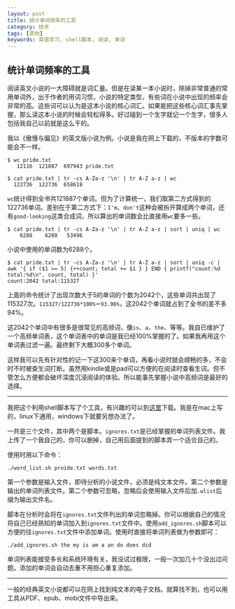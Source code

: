```yaml
---
layout: post
title: 统计单词频率的工具
category: 技术
tags: [其他]
keywords: 英语学习, shell脚本, 阅读, 单词
---
```


## 统计单词频率的工具

阅读英文小说的一大障碍就是词汇量。但是在读某一本小说时，除掉非常普通的常用单词外，出于作者的用词习惯，小说的特定类型，有些词在小说中出现的频率会非常的高。这些词可以认为是这本小说的核心词汇。如果能把这些核心词汇事先掌握，那么读这本小说的时候会轻松得多。好过碰到一个生字就记一个生字，很多人包括我自己以前就是这么干的。

我以《傲慢与偏见》的英文版小说为例。小说是我在网上下载的，不版本的字数可能会不一样。

```
$ wc pride.txt
   12116  121887  697943 pride.txt

$ cat pride.txt | tr -cs A-Za-z '\n' | tr A-Z a-z | wc
  122736  122736  658618
```

`wc`统计得到全书共121887个单词。但为了计算统一，我们取第二方式得到的122736单词。差别在于第二方式下：`I'm`、`don't`这种会被拆开算成两个单词，还有`good-looking`这类合成词，所以算出的单词数会比直接用`wc`要多一些。

```
$ cat pride.txt | tr -cs A-Za-z '\n' | tr A-Z a-z | sort | uniq | wc
    6288    6288   53496
```

小说中使用的单词数为6288个。

```
$ cat pride.txt | tr -cs A-Za-z '\n' | tr A-Z a-z | sort | uniq -c | awk '{ if ($1 >= 5) {++count; total += $1 } } END { printf("count:%d total:%d\n", count, total) }'
count:2042 total:115327
```

上面的命令统计了出现次数大于5的单词的个数为2042个，这些单词共出现了115327次。`115327/122736*100%＝93.96%`，这2042个单词就占到了全书的差不多94%。

这2042个单词中有很多是很常见的高频词，像`is`、`a`、`the`、等等。我自已维护了一个高频单词表，这个单词表中的单词是我已经100%掌握的了。如果我再用这个单词表过滤一遍。最终剩下大概300多个单词。

这样我可以先有针对性的记一下这300来个单词，再看小说时就会顺畅的多，不会时不时被查生词打断。虽然用kindle或是pad可以方便的在阅读时查看生词。但不管怎么方便都会破坏深度沉浸阅读的体验。所以能事先掌握小说中高频词是最好的选择。

---

我把这个利用shell脚本写了个工具，有兴趣的可以到[这里](https://github.com/RockyPan/vocabulary_analyse)下载。我是在mac上写的，linux下通用，windows下就要另想办法了。

一共是三个文件，其中两个是脚本。`ignores.txt`是已经掌握的单词列表文件。我上传了一个我自己的，你可以删掉，自己用后面提到的脚本弄一个适合自己的。

使用时用以下命令：

```
./word_list.sh proide.txt words.txt
```

第一个参数是输入文件，即待分析的小说文件，必须是纯文本文件。第二个参数是输出的单词列表文件。第二个参数可忽略，忽略后会使用输入文件后加`.wlist`后缀为输出文件名。

脚本在分析时会将在`ignores.txt`文件列出的单词忽略掉。你可以根据自己的情况将自己已经熟知的单词加入到`ignores.txt`文件中。使用`add_ignores.sh`脚本可以方便的往`ignores.txt`文件中添加单词。使用时直接将单词列表做为参数即可：

```
./add_ignores.sh the my is am a an do does did
```

单词列表能接受多长和系统环境有关，我没试过极限，一般一次加几十个没出过问题。添加的单词会自动去重不用担心重复添加。

---

一般的经典英文小说都可以在网上找到纯文本的电子文档。就算找不到，也可以用工具从PDF、epub、mobi文件中导出来。
